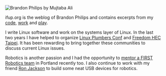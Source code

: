 <img class="alignright" src="/images/brandon-philips.jpg" alt="Brandon Philips by Mujtaba Ali" />

ifup.org is the weblog of Brandon Philips and contains excerpts from my
[code](/git), [work](/portfolio) and [play](/violin).

I write Linux software and work on the systems layer of Linux. In the
last two years I have helped to organize [Linux Plumbers
Conf](http://linuxplumbersconf.org) and [Freedom HEC
Taipei](http://freedomhectaipei.pbwiki.com). It has been rewarding to
bring together these communities to discuss current Linux issues.

Robotics is another passion and I had the opportunity to [mentor a FIRST
Robotics team](/2008/02/09/six-weeks-to-robot-at-ignite-portland/) in
Portland recently too. I also continue to work with my friend [Ron
Jackson](http://www.fascinatingelectronics.com) to build some neat USB
devices for robotics.
